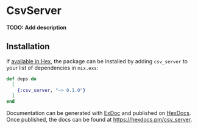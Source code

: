 # CsvServer

**TODO: Add description**

## Installation

If [available in Hex](https://hex.pm/docs/publish), the package can be installed
by adding `csv_server` to your list of dependencies in `mix.exs`:

```elixir
def deps do
  [
    {:csv_server, "~> 0.1.0"}
  ]
end
```

Documentation can be generated with [ExDoc](https://github.com/elixir-lang/ex_doc)
and published on [HexDocs](https://hexdocs.pm). Once published, the docs can
be found at <https://hexdocs.pm/csv_server>.

